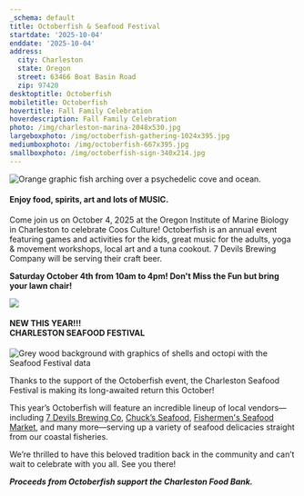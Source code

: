 ```yaml
---
_schema: default
title: Octoberfish & Seafood Festival
startdate: '2025-10-04'
enddate: '2025-10-04'
address:
  city: Charleston
  state: Oregon
  street: 63466 Boat Basin Road
  zip: 97420
desktoptitle: Octoberfish
mobiletitle: Octoberfish
hovertitle: Fall Family Celebration
hoverdescription: Fall Family Celebration
photo: /img/charleston-marina-2048x530.jpg
largeboxphoto: /img/octoberfish-gathering-1024x395.jpg
mediumboxphoto: /img/octoberfish-667x395.jpg
smallboxphoto: /img/octoberfish-sign-340x214.jpg
---
```

![Orange graphic fish arching over a psychedelic cove and ocean.](/img/octoberfish-logo.png "Octoberfish is the first Saturday in October each year.")

#### **Enjoy food, spirits, art and lots of MUSIC.**

Come join us on October 4, 2025 at the Oregon Institute of Marine Biology in Charleston to celebrate Coos Culture!  Octoberfish is an annual event featuring games and activities for the kids, great music for the adults, yoga & movement workshops, local art and a tuna cookout. 7 Devils Brewing Company will be serving their craft beer.

**Saturday October 4th from 10am to 4pm! Don't Miss the Fun but bring your lawn chair!**

![](/img/octoberfish-crafts-667x355.jpg)

#### **NEW THIS YEAR!!! <br>CHARLESTON SEAFOOD FESTIVAL**

![Grey wood background with graphics of shells and octopi with the Seafood Festival data](/img/seafood-fest-banner.png "The Long Awaited Return of the Charleston Seafood Festival!")

Thanks to the support of the Octoberfish event, the Charleston Seafood Festival is making its long-awaited return this October!

This year’s Octoberfish will feature an incredible lineup of local vendors—including <a href="https://www.facebook.com/7DevilsBrewingCo" target="_blank" rel="noopener">7 Devils Brewing Co</a>, <a href="https://www.chucksseafood.com/" target="_blank" rel="noopener">Chuck’s Seafood</a>, <a href="https://www.facebook.com/fishermensseafoodmarket/" target="_blank" rel="noopener">Fishermen's Seafood Market</a>, and many more—serving up a variety of seafood delicacies straight from our coastal fisheries.

We’re thrilled to have this beloved tradition back in the community and can’t wait to celebrate with you all. See you there!

***Proceeds from Octoberfish support the Charleston Food Bank.***